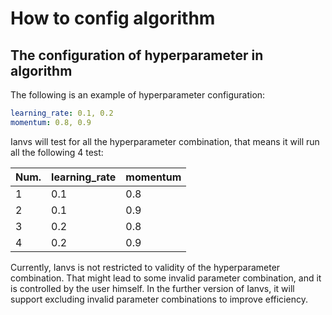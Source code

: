 # How to config algorithm


## The configuration of hyperparameter in algorithm

The following is an example of hyperparameter configuration: 
```yaml
learning_rate: 0.1, 0.2
momentum: 0.8, 0.9
```
Ianvs will test for all the hyperparameter combination, that means it will run all the following 4 test:

| Num. | learning_rate | momentum |
|------|---------------|----------|
| 1    | 0.1           | 0.8      |
| 2    | 0.1           | 0.9      |
| 3    | 0.2           | 0.8      |
| 4    | 0.2           | 0.9      |

Currently, Ianvs is not restricted to validity of the hyperparameter combination. 
That might lead to some invalid parameter combination,
and it is controlled by the user himself. In the further version of Ianvs, it will support excluding invalid parameter combinations to improve efficiency. 
 

